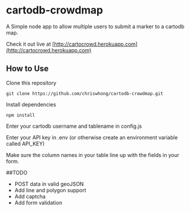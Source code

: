 # cartodb-crowdmap
A Simple node app to allow multiple users to submit a marker to a cartodb map.

Check it out live at [http://cartocrowd.herokuapp.com](http://cartocrowd.herokuapp.com)

## How to Use

Clone this repository

`git clone https://github.com/chriswhong/cartodb-crowdmap.git`

Install dependencies

`npm install`

Enter your cartodb username and tablename in config.js

Enter your API key in .env (or otherwise create an environment variable called API_KEY)

Make sure the column names in your table line up with the fields in your form.

##TODO

- POST data in valid geoJSON
- Add line and polygon support
- Add captcha
- Add form validation
